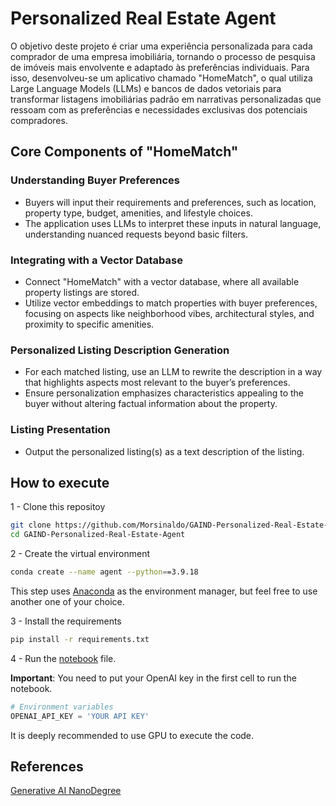 # Personalized Real Estate Agent

O objetivo deste projeto é criar uma experiência personalizada para cada comprador de uma empresa imobiliária, tornando o processo de pesquisa de imóveis mais envolvente e adaptado às preferências individuais. Para isso, desenvolveu-se um aplicativo chamado "HomeMatch", o qual utiliza Large Language Models (LLMs) e bancos de dados vetoriais para transformar listagens imobiliárias padrão em narrativas personalizadas que ressoam com as preferências e necessidades exclusivas dos potenciais compradores.

## Core Components of "HomeMatch"

### Understanding Buyer Preferences

- Buyers will input their requirements and preferences, such as location, property type, budget, amenities, and lifestyle choices.
- The application uses LLMs to interpret these inputs in natural language, understanding nuanced requests beyond basic filters.

### Integrating with a Vector Database

- Connect "HomeMatch" with a vector database, where all available property listings are stored.
- Utilize vector embeddings to match properties with buyer preferences, focusing on aspects like neighborhood vibes, architectural styles, and proximity to specific amenities.

### Personalized Listing Description Generation

- For each matched listing, use an LLM to rewrite the description in a way that highlights aspects most relevant to the buyer’s preferences.
- Ensure personalization emphasizes characteristics appealing to the buyer without altering factual information about the property.

### Listing Presentation

- Output the personalized listing(s) as a text description of the listing.

## How to execute

1 - Clone this repositoy

```bash
git clone https://github.com/Morsinaldo/GAIND-Personalized-Real-Estate-Agent.git
cd GAIND-Personalized-Real-Estate-Agent
```

2 - Create the virtual environment

```bash
conda create --name agent --python==3.9.18
```

This step uses [Anaconda](https://www.anaconda.com/) as the environment manager, but feel free to use another one of your choice.

3 - Install the requirements

```bash
pip install -r requirements.txt
```

4 - Run the [notebook](./notebook.ipynb) file.

**Important**: You need to put your OpenAI key in the first cell to run the notebook.

```python
# Environment variables
OPENAI_API_KEY = 'YOUR API KEY'
```
It is deeply recommended to use GPU to execute the code.

## References

[Generative AI NanoDegree](https://www.udacity.com/enrollment/nd608/1.0.14)